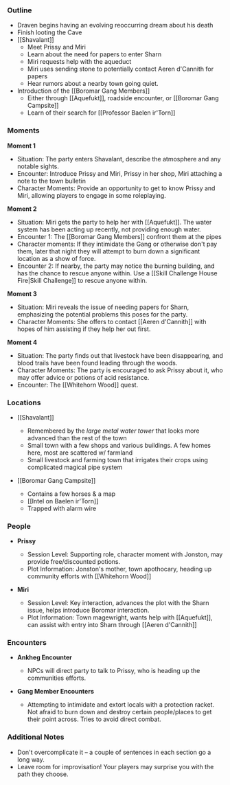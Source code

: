 ### Outline

- Draven begins having an evolving reoccurring dream about his death
- Finish looting the Cave
- [[Shavalant]]
	- Meet Prissy and Miri
	- Learn about the need for papers to enter Sharn
	- Miri requests help with the aqueduct
	- Miri uses sending stone to potentially contact Aeren d'Cannith for papers
	- Hear rumors about a nearby town going quiet.
- Introduction of the [[Boromar Gang Members]]
	- Either through [[Aquefukt]], roadside encounter, or [[Boromar Gang Campsite]]
	- Learn of their search for [[Professor Baelen ir'Torn]]

### Moments

**Moment 1**
- Situation: The party enters Shavalant, describe the atmosphere and any notable sights.
- Encounter: Introduce Prissy and Miri, Prissy in her shop, Miri attaching a note to the town bulletin
- Character Moments: Provide an opportunity to get to know Prissy and Miri, allowing players to engage in some roleplaying.

**Moment 2**
- Situation: Miri gets the party to help her with [[Aquefukt]]. The water system has been acting up recently, not providing enough water.
- Encounter 1: The [[Boromar Gang Members]] confront them at the pipes
- Character moments: If they intimidate the Gang or otherwise don't pay them, later that night they will attempt to burn down a significant location as a show of force.
- Encounter 2: If nearby, the party may notice the burning building, and has the chance to rescue anyone within. Use a [[Skill Challenge House Fire|Skill Challenge]] to rescue anyone within.

**Moment 3**
- Situation: Miri reveals the issue of needing papers for Sharn, emphasizing the potential problems this poses for the party.
- Character Moments: She offers to contact [[Aeren d'Cannith]] with hopes of him assisting if they help her out first.

**Moment 4**
- Situation: The party finds out that livestock have been disappearing, and blood trails have been found leading through the woods.
- Character Moments: The party is encouraged to ask Prissy about it, who may offer advice or potions of acid resistance.
- Encounter: The [[Whitehorn Wood]] quest.


### Locations

- [[Shavalant]]
    
    - Remembered by the *large metal water tower* that looks more advanced than the rest of the town
	 - Small town with a few shops and various buildings. A few homes here, most are scattered w/ farmland
	 - Small livestock and farming town that irrigates their crops using complicated magical pipe system    

- [[Boromar Gang Campsite]]

	- Contains a few horses & a map
	- [[Intel on Baelen ir'Torn]]
	- Trapped with alarm wire

### People

- **Prissy**
    
    - Session Level: Supporting role, character moment with Jonston, may provide free/discounted potions.
    - Plot Information: Jonston's mother, town apothocary, heading up community efforts with [[Whitehorn Wood]]
    
- **Miri**
    
    - Session Level: Key interaction, advances the plot with the Sharn issue, helps introduce Boromar interaction.
    - Plot Information: Town magewright, wants help with [[Aquefukt]], can assist with entry into Sharn through [[Aeren d'Cannith]]


### Encounters

- **Ankheg Encounter**
    
    - NPCs will direct party to talk to Prissy, who is heading up the communities efforts.
    
- **Gang Member Encounters**
    
    - Attempting to intimidate and extort locals with a protection racket. Not afraid to burn down and destroy certain people/places to get their point across. Tries to avoid direct combat.
    

### Additional Notes

- Don't overcomplicate it – a couple of sentences in each section go a long way.
- Leave room for improvisation! Your players may surprise you with the path they choose.